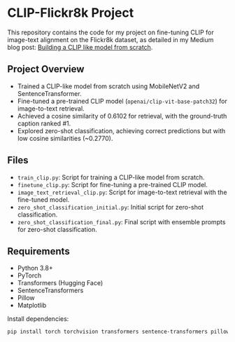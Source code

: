 # CLIP-Flickr8k Project

This repository contains the code for my project on fine-tuning CLIP for image-text alignment on the Flickr8k dataset, as detailed in my Medium blog post: [Building a CLIP like model from scratch](https://medium.com/@modiparth527/building-a-clip-like-model-for-image-text-alignment-a-step-by-step-guide-347d3230fc20).

## Project Overview
- Trained a CLIP-like model from scratch using MobileNetV2 and SentenceTransformer.
- Fine-tuned a pre-trained CLIP model (`openai/clip-vit-base-patch32`) for image-to-text retrieval.
- Achieved a cosine similarity of 0.6102 for retrieval, with the ground-truth caption ranked #1.
- Explored zero-shot classification, achieving correct predictions but with low cosine similarities (~0.2770).

## Files
- `train_clip.py`: Script for training a CLIP-like model from scratch.
- `finetune_clip.py`: Script for fine-tuning a pre-trained CLIP model.
- `image_text_retrieval_clip.py`: Script for image-to-text retrieval with the fine-tuned model.
- `zero_shot_classification_initial.py`: Initial script for zero-shot classification.
- `zero_shot_classification_final.py`: Final script with ensemble prompts for zero-shot classification.

## Requirements
- Python 3.8+
- PyTorch
- Transformers (Hugging Face)
- SentenceTransformers
- Pillow
- Matplotlib

Install dependencies:
```bash
pip install torch torchvision transformers sentence-transformers pillow matplotlib